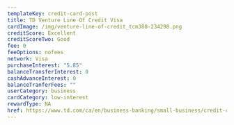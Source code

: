 ```yaml
---
templateKey: credit-card-post
title: TD Venture Line Of Credit Visa
cardImage: /img/venture-line-of-credit_tcm380-234298.png
creditScore: Excellent
creditScoreTwo: Good
fee: 0
feeOptions: nofees
network: Visa
purchaseInterest: "5.85"
balanceTransferInterest: 0
cashAdvanceInterest: 0
balanceTranferFees: ""
userCategory: business
cardCategory: low-interest
rewardType: NA
href: https://www.td.com/ca/en/business-banking/small-business/credit-cards/venture-line-of-credit-visa-card/
---
```

